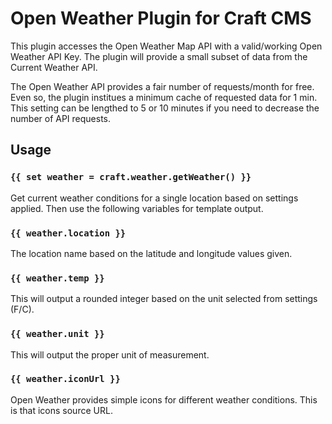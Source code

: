 # Open Weather Plugin for Craft CMS

This plugin accesses the Open Weather Map API with a valid/working Open Weather API Key. The plugin will provide a small subset of data from the Current Weather API.

The Open Weather API provides a fair number of requests/month for free. Even so, the plugin institues a minimum cache of requested data for 1 min. This setting can be lengthed to 5 or 10 minutes if you need to decrease the number of API requests.

## Usage
### `{{ set weather = craft.weather.getWeather() }}`
Get current weather conditions for a single location based on settings applied. Then use the following variables for template output.

### `{{ weather.location }}`
The location name based on the latitude and longitude values given.

### `{{ weather.temp }}`
This will output a rounded integer based on the unit selected from settings (F/C).

### `{{ weather.unit }}`
This will output the proper unit of measurement.

### `{{ weather.iconUrl }}`
Open Weather provides simple icons for different weather conditions. This is that icons source URL.